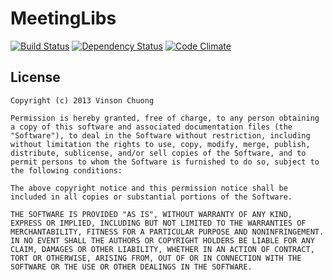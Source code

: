 # MeetingLibs
[![Build Status](https://travis-ci.org/vinsonchuong/meetinglibs.png?branch=master)](https://travis-ci.org/vinsonchuong/meetinglibs)
[![Dependency Status](https://gemnasium.com/vinsonchuong/meetinglibs.png)](https://gemnasium.com/vinsonchuong/meetinglibs)
[![Code Climate](https://codeclimate.com/github/vinsonchuong/meetinglibs.png)](https://codeclimate.com/github/vinsonchuong/meetinglibs)

## License
```
Copyright (c) 2013 Vinson Chuong

Permission is hereby granted, free of charge, to any person obtaining a copy of this software and associated documentation files (the "Software"), to deal in the Software without restriction, including without limitation the rights to use, copy, modify, merge, publish, distribute, sublicense, and/or sell copies of the Software, and to permit persons to whom the Software is furnished to do so, subject to the following conditions:

The above copyright notice and this permission notice shall be included in all copies or substantial portions of the Software.

THE SOFTWARE IS PROVIDED "AS IS", WITHOUT WARRANTY OF ANY KIND, EXPRESS OR IMPLIED, INCLUDING BUT NOT LIMITED TO THE WARRANTIES OF MERCHANTABILITY, FITNESS FOR A PARTICULAR PURPOSE AND NONINFRINGEMENT. IN NO EVENT SHALL THE AUTHORS OR COPYRIGHT HOLDERS BE LIABLE FOR ANY CLAIM, DAMAGES OR OTHER LIABILITY, WHETHER IN AN ACTION OF CONTRACT, TORT OR OTHERWISE, ARISING FROM, OUT OF OR IN CONNECTION WITH THE SOFTWARE OR THE USE OR OTHER DEALINGS IN THE SOFTWARE.
```
